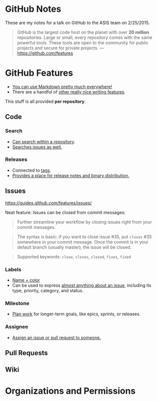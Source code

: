 GitHub Notes
============

These are my notes for a talk on GitHub to the ASIS team on 2/25/2015.

> GitHub is the largest code host on the planet with over **20 million** repositories. Large or small, every repository comes with the same powerful tools. These tools are open to the community for public projects and secure for private projects. &mdash; https://github.com/features

# GitHub Features

 * [You can use Markdown pretty much everywhere!](https://help.github.com/articles/github-flavored-markdown/)
 * There are a handful of [other really nice writing features](https://help.github.com/articles/writing-on-github/).

This stuff is all provided **per repository**.

## Code

### Search

 * [Can search within a repository](https://github.com/washingtonstateuniversity/WSU-spine/search?utf8=%E2%9C%93&q=scroll).
 * [Searches issues as well.](https://github.com/washingtonstateuniversity/WSU-spine/search?q=scroll&type=Issues&utf8=%E2%9C%93)

### Releases

 * Connected to [tags](http://git-scm.com/book/en/v2/Git-Basics-Tagging).
 * [Provides a place for release notes and binary distribution.](https://help.github.com/articles/about-releases/)

## Issues

https://guides.github.com/features/issues/

Neat feature: Issues can be closed from commit messages:

> Further streamline your workflow by closing issues right from your commit messages.

> The syntax is basic: if you want to close issue #35, put `closes` #35 somewhere in your commit message. Once the commit is in your default branch (usually master), the issue will be closed.

> Supported keywords: `close`, `closes`, `closed`, `fixes`, `fixed`

### Labels

 * [Name + color](https://help.github.com/articles/creating-and-editing-labels-for-issues-and-pull-requests/)
 * Can be used to express [almost anything about an issue](http://www.quora.com/What-is-the-best-way-to-name-GitHub-issue-labels), including its type, priority, category, and status.

### Milestone

 * [Plan work](https://help.github.com/articles/creating-and-editing-milestones-for-issues-and-pull-requests/) for longer-term goals, like epics, sprints, or releases.

### Assignee

 * [Assign an issue or pull request to someone.](https://help.github.com/articles/assigning-issues-and-pull-requests-to-other-github-users/)

## Pull Requests
## Wiki

# Organizations and Permissions
